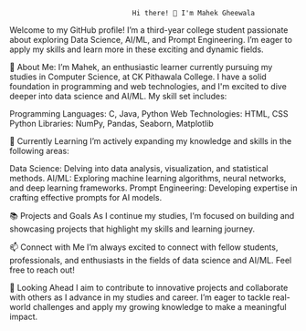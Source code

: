                                   Hi there! 👋 I'm Mahek Gheewala

Welcome to my GitHub profile! I’m a third-year college student passionate about exploring Data Science, AI/ML, and Prompt Engineering. I’m eager to apply my skills and learn more in these exciting and dynamic fields.

🚀 About Me:
I’m Mahek, an enthusiastic learner currently pursuing my studies in Computer Science, at CK Pithawala College. I have a solid foundation in programming and web technologies, and I'm excited to dive deeper into data science and AI/ML. My skill set includes:

Programming Languages: C, Java, Python
Web Technologies: HTML, CSS
Python Libraries: NumPy, Pandas, Seaborn, Matplotlib

🌱 Currently Learning
I’m actively expanding my knowledge and skills in the following areas:

Data Science: Delving into data analysis, visualization, and statistical methods.
AI/ML: Exploring machine learning algorithms, neural networks, and deep learning frameworks.
Prompt Engineering: Developing expertise in crafting effective prompts for AI models.

📚 Projects and Goals
As I continue my studies, I’m focused on building and showcasing projects that highlight my skills and learning journey.

📫 Connect with Me
I’m always excited to connect with fellow students, professionals, and enthusiasts in the fields of data science and AI/ML. Feel free to reach out!

🔭 Looking Ahead
I aim to contribute to innovative projects and collaborate with others as I advance in my studies and career. I’m eager to tackle real-world challenges and apply my growing knowledge to make a meaningful impact.
